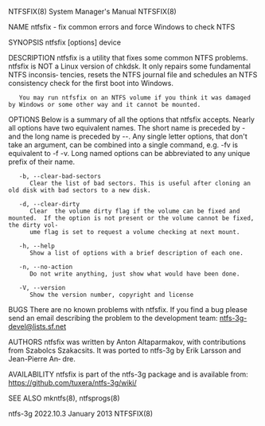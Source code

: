 NTFSFIX(8)							    System Manager's Manual							    NTFSFIX(8)

NAME
       ntfsfix - fix common errors and force Windows to check NTFS

SYNOPSIS
       ntfsfix [options] device

DESCRIPTION
       ntfsfix	is a utility that fixes some common NTFS problems.  ntfsfix is NOT a Linux version of chkdsk.  It only repairs some fundamental NTFS inconsis‐
       tencies, resets the NTFS journal file and schedules an NTFS consistency check for the first boot into Windows.

       You may run ntfsfix on an NTFS volume if you think it was damaged by Windows or some other way and it cannot be mounted.

OPTIONS
       Below is a summary of all the options that ntfsfix accepts.  Nearly all options have two equivalent names.  The short name is preceded  by  -  and  the
       long name is preceded by --.  Any single letter options, that don't take an argument, can be combined into a single command, e.g.  -fv is equivalent to
       -f -v.  Long named options can be abbreviated to any unique prefix of their name.

       -b, --clear-bad-sectors
	      Clear the list of bad sectors. This is useful after cloning an old disk with bad sectors to a new disk.

       -d, --clear-dirty
	      Clear  the volume dirty flag if the volume can be fixed and mounted.  If the option is not present or the volume cannot be fixed, the dirty vol‐
	      ume flag is set to request a volume checking at next mount.

       -h, --help
	      Show a list of options with a brief description of each one.

       -n, --no-action
	      Do not write anything, just show what would have been done.

       -V, --version
	      Show the version number, copyright and license

BUGS
       There are no known problems with ntfsfix.  If you find a bug please send an email describing the problem to the development team:
       ntfs-3g-devel@lists.sf.net

AUTHORS
       ntfsfix was written by Anton Altaparmakov, with contributions from Szabolcs Szakacsits.	It was ported to ntfs-3g by Erik Larsson and  Jean-Pierre  An‐
       dre.

AVAILABILITY
       ntfsfix is part of the ntfs-3g package and is available from:
       https://github.com/tuxera/ntfs-3g/wiki/

SEE ALSO
       mkntfs(8), ntfsprogs(8)

ntfs-3g 2022.10.3							 January 2013								    NTFSFIX(8)
